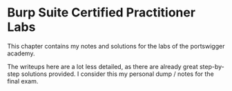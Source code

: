 # Burp Suite Certified Practitioner Labs

This chapter contains my notes and solutions for the labs of the portswigger academy.

The writeups here are a lot less detailed, as there are already great step-by-step 
solutions provided. I consider this my personal dump / notes for the final exam.

